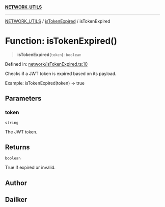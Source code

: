[**NETWORK_UTILS**](../../README.md)

***

[NETWORK_UTILS](../../README.md) / [isTokenExpired](../README.md) / isTokenExpired

# Function: isTokenExpired()

> **isTokenExpired**(`token`): `boolean`

Defined in: [network/isTokenExpired.ts:10](https://github.com/dailker/everyutil/blob/26e2bb73429918cf0d08899e9efd90b82a42c92e/src/network/isTokenExpired.ts#L10)

Checks if a JWT token is expired based on its payload.

Example: isTokenExpired(token) → true

## Parameters

### token

`string`

The JWT token.

## Returns

`boolean`

True if expired or invalid.

## Author

## Dailker
